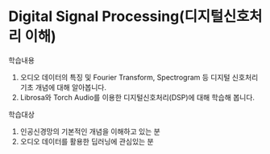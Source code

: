 # Digital Signal Processing(디지털신호처리 이해)

학습내용
1. 오디오 데이터의 특징 및 Fourier Transform, Spectrogram 등 디지털 신호처리 기초 개념에 대해 알아봅니다. 
2. Librosa와 Torch Audio를 이용한 디지털신호처리(DSP)에 대해 학습해 봅니다.

학습대상
1. 인공신경망의 기본적인 개념을 이해하고 있는 분
2. 오디오 데이터를 활용한 딥러닝에 관심있는 분
